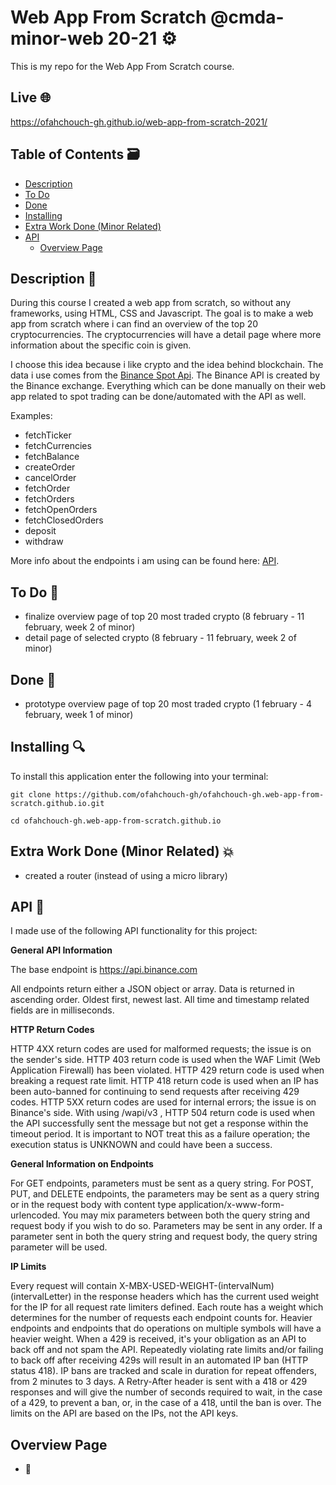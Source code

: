 # Web App From Scratch @cmda-minor-web 20-21 ⚙️

This is my repo for the Web App From Scratch course.

## Live :globe_with_meridians:
https://ofahchouch-gh.github.io/web-app-from-scratch-2021/

## Table of Contents 🗃
* [Description](#description-)
* [To Do](#to-do-)
* [Done](#done-)
* [Installing](#installing-)
* [Extra Work Done (Minor Related)](#extra-work-done-(Minor-Related)-)
* [API](#api-)
    * [Overview Page](#overview-page)

## Description 📝
During this course I created a web app from scratch, so without any frameworks, using HTML, CSS and Javascript. The goal is to make a web app from scratch where
i can find an overview of the top 20 cryptocurrencies. The cryptocurrencies will have a detail page where more information about the specific coin is given. 

I choose this idea because i like crypto and the idea behind blockchain. The data i use comes from the [Binance Spot Api](https://github.com/binance/binance-spot-api-docs/blob/master/rest-api.md).
The Binance API is created by the Binance exchange. Everything which can be done manually on their web app related to spot trading can be done/automated with the API as well.

Examples:

- fetchTicker
- fetchCurrencies
- fetchBalance
- createOrder
- cancelOrder
- fetchOrder
- fetchOrders
- fetchOpenOrders
- fetchClosedOrders
- deposit
- withdraw

More info about the endpoints i am using can be found here: [API](#api-).

## To Do :construction:
- finalize overview page of top 20 most traded crypto (8 february - 11 february, week 2 of minor)
- detail page of selected crypto (8 february - 11 february, week 2 of minor)

## Done :construction_worker:
- prototype overview page of top 20 most traded crypto (1 february - 4 february, week 1 of minor)

## Installing 🔍
To install this application enter the following into your terminal:
```
git clone https://github.com/ofahchouch-gh/ofahchouch-gh.web-app-from-scratch.github.io.git

cd ofahchouch-gh.web-app-from-scratch.github.io
```

## Extra Work Done (Minor Related) :boom:
- created a router (instead of using a micro library)

## API 🐒
I made use of the following API functionality for this project:


**General API Information**

The base endpoint is https://api.binance.com

All endpoints return either a JSON object or array.
Data is returned in ascending order. Oldest first, newest last.
All time and timestamp related fields are in milliseconds.



**HTTP Return Codes**

HTTP 4XX return codes are used for malformed requests; the issue is on the sender's side.
HTTP 403 return code is used when the WAF Limit (Web Application Firewall) has been violated.
HTTP 429 return code is used when breaking a request rate limit.
HTTP 418 return code is used when an IP has been auto-banned for continuing to send requests after receiving 429 codes.
HTTP 5XX return codes are used for internal errors; the issue is on Binance's side.
With using /wapi/v3 , HTTP 504 return code is used when the API successfully sent the message but not get a response within the timeout period. It is important to NOT treat this as a failure operation; the execution status is UNKNOWN and could have been a success.



**General Information on Endpoints**

For GET endpoints, parameters must be sent as a query string.
For POST, PUT, and DELETE endpoints, the parameters may be sent as a query string or in the request body with content type application/x-www-form-urlencoded. You may mix parameters between both the query string and request body if you wish to do so.
Parameters may be sent in any order.
If a parameter sent in both the query string and request body, the query string parameter will be used.



**IP Limits**

Every request will contain X-MBX-USED-WEIGHT-(intervalNum)(intervalLetter) in the response headers which has the current used weight for the IP for all request rate limiters defined.
Each route has a weight which determines for the number of requests each endpoint counts for. Heavier endpoints and endpoints that do operations on multiple symbols will have a heavier weight.
When a 429 is received, it's your obligation as an API to back off and not spam the API.
Repeatedly violating rate limits and/or failing to back off after receiving 429s will result in an automated IP ban (HTTP status 418).
IP bans are tracked and scale in duration for repeat offenders, from 2 minutes to 3 days.
A Retry-After header is sent with a 418 or 429 responses and will give the number of seconds required to wait, in the case of a 429, to prevent a ban, or, in the case of a 418, until the ban is over.
The limits on the API are based on the IPs, not the API keys.



## Overview Page

- :construction:

